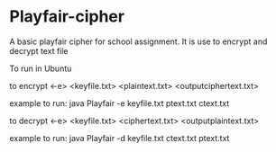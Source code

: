 # Playfair-cipher
A basic playfair cipher for school assignment. It is use to encrypt and decrypt text file

To run in Ubuntu

to encrypt  <-e>  <keyfile.txt> <plaintext.txt> <outputciphertext.txt>

example to run:
java Playfair -e keyfile.txt ptext.txt ctext.txt

to decrypt  <-e>  <keyfile.txt> <ciphertext.txt> <outputplaintext.txt>

example to run:
java Playfair -d keyfile.txt ctext.txt ptext.txt
